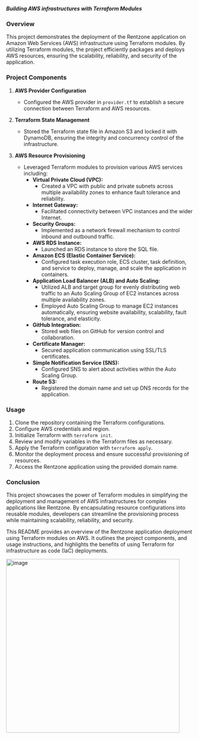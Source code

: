 ***Building AWS infrastructures with Terraform Modules***

### Overview
This project demonstrates the deployment of the Rentzone application on Amazon Web Services (AWS) infrastructure using Terraform modules. By utilizing Terraform modules, the project efficiently packages and deploys AWS resources, ensuring the scalability, reliability, and security of the application.

### Project Components

1. **AWS Provider Configuration**
   - Configured the AWS provider in `provider.tf` to establish a secure connection between Terraform and AWS resources.

2. **Terraform State Management**
   - Stored the Terraform state file in Amazon S3 and locked it with DynamoDB, ensuring the integrity and concurrency control of the infrastructure.

3. **AWS Resource Provisioning**
   - Leveraged Terraform modules to provision various AWS services including:
     - **Virtual Private Cloud (VPC):**
       - Created a VPC with public and private subnets across multiple availability zones to enhance fault tolerance and reliability.
     - **Internet Gateway:**
       - Facilitated connectivity between VPC instances and the wider Internet.
     - **Security Groups:**
       - Implemented as a network firewall mechanism to control inbound and outbound traffic.
     - **AWS RDS Instance:**
       - Launched an RDS instance to store the SQL file.
     - **Amazon ECS (Elastic Container Service):**
       - Configured task execution role, ECS cluster, task definition, and service to deploy, manage, and scale the application in containers.
     - **Application Load Balancer (ALB) and Auto Scaling:**
       - Utilized ALB and target group for evenly distributing web traffic to an Auto Scaling Group of EC2 instances across multiple availability zones.
       - Employed Auto Scaling Group to manage EC2 instances automatically, ensuring website availability, scalability, fault tolerance, and elasticity.
     - **GitHub Integration:**
       - Stored web files on GitHub for version control and collaboration.
     - **Certificate Manager:**
       - Secured application communication using SSL/TLS certificates.
     - **Simple Notification Service (SNS):**
       - Configured SNS to alert about activities within the Auto Scaling Group.
     - **Route 53:**
       - Registered the domain name and set up DNS records for the application.

### Usage
1. Clone the repository containing the Terraform configurations.
2. Configure AWS credentials and region.
3. Initialize Terraform with `terraform init`.
4. Review and modify variables in the Terraform files as necessary.
5. Apply the Terraform configuration with `terraform apply`.
6. Monitor the deployment process and ensure successful provisioning of resources.
7. Access the Rentzone application using the provided domain name.

### Conclusion
This project showcases the power of Terraform modules in simplifying the deployment and management of AWS infrastructures for complex applications like Rentzone. By encapsulating resource configurations into reusable modules, developers can streamline the provisioning process while maintaining scalability, reliability, and security.

This README provides an overview of the Rentzone application deployment using Terraform modules on AWS. It outlines the project components, and usage instructions, and highlights the benefits of using Terraform for infrastructure as code (IaC) deployments.

<img width="468" alt="image" src="https://github.com/chidex-henry/rentzone-infrastructure-tfmodule-ecs-/assets/77998377/bd8efa3e-1b93-4946-ab93-c79501146a9c">
